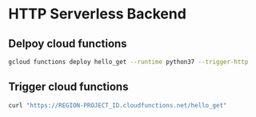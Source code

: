# HTTP Serverless Backend

## Delpoy cloud functions

```bash
gcloud functions deploy hello_get --runtime python37 --trigger-http
```

## Trigger cloud functions

```bash
curl "https://REGION-PROJECT_ID.cloudfunctions.net/hello_get"
```
